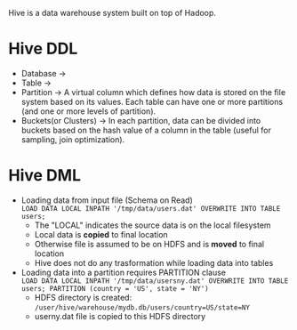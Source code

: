 Hive is a data warehouse system built on top of Hadoop. 

# Hive DDL
* Database -> 
* Table -> 
* Partition -> A virtual column which defines how data is stored on the file system based on its values. Each table can have one or more partitions (and one or more levels of partition). 
* Buckets(or Clusters) -> In each partition, data can be divided into buckets based on the hash value of a column in the table (useful for sampling, join optimization). 

# Hive DML
* Loading data from input file (Schema on Read)  
`LOAD DATA LOCAL INPATH '/tmp/data/users.dat' OVERWRITE INTO TABLE users;`
  - The "LOCAL" indicates the source data is on the local filesystem
  - Local data is **copied** to final location
  - Otherwise file is assumed to be on HDFS and is **moved** to final location
  - Hive does not do any trasformation while loading data into tables
* Loading data into a partition requires PARTITION clause  
`LOAD DATA LOCAL INPATH '/tmp/data/usersny.dat' OVERWRITE INTO TABLE users; PARTITION (country = 'US', state = 'NY')`
  - HDFS directory is created: `/user/hive/warehouse/mydb.db/users/country=US/state=NY`
  - userny.dat file is copied to this HDFS directory
